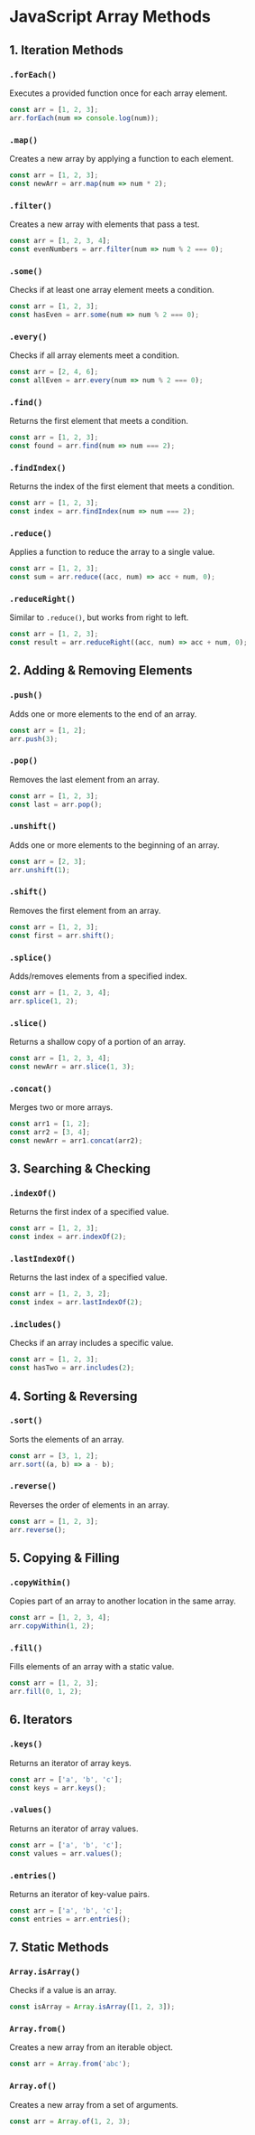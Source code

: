 # JavaScript Array Methods

## 1. Iteration Methods

### `.forEach()`
Executes a provided function once for each array element.
```javascript
const arr = [1, 2, 3];
arr.forEach(num => console.log(num));
```

### `.map()`
Creates a new array by applying a function to each element.
```javascript
const arr = [1, 2, 3];
const newArr = arr.map(num => num * 2);
```

### `.filter()`
Creates a new array with elements that pass a test.
```javascript
const arr = [1, 2, 3, 4];
const evenNumbers = arr.filter(num => num % 2 === 0);
```

### `.some()`
Checks if at least one array element meets a condition.
```javascript
const arr = [1, 2, 3];
const hasEven = arr.some(num => num % 2 === 0);
```

### `.every()`
Checks if all array elements meet a condition.
```javascript
const arr = [2, 4, 6];
const allEven = arr.every(num => num % 2 === 0);
```

### `.find()`
Returns the first element that meets a condition.
```javascript
const arr = [1, 2, 3];
const found = arr.find(num => num === 2);
```

### `.findIndex()`
Returns the index of the first element that meets a condition.
```javascript
const arr = [1, 2, 3];
const index = arr.findIndex(num => num === 2);
```

### `.reduce()`
Applies a function to reduce the array to a single value.
```javascript
const arr = [1, 2, 3];
const sum = arr.reduce((acc, num) => acc + num, 0);
```

### `.reduceRight()`
Similar to `.reduce()`, but works from right to left.
```javascript
const arr = [1, 2, 3];
const result = arr.reduceRight((acc, num) => acc + num, 0);
```

## 2. Adding & Removing Elements

### `.push()`
Adds one or more elements to the end of an array.
```javascript
const arr = [1, 2];
arr.push(3);
```

### `.pop()`
Removes the last element from an array.
```javascript
const arr = [1, 2, 3];
const last = arr.pop();
```

### `.unshift()`
Adds one or more elements to the beginning of an array.
```javascript
const arr = [2, 3];
arr.unshift(1);
```

### `.shift()`
Removes the first element from an array.
```javascript
const arr = [1, 2, 3];
const first = arr.shift();
```

### `.splice()`
Adds/removes elements from a specified index.
```javascript
const arr = [1, 2, 3, 4];
arr.splice(1, 2);
```

### `.slice()`
Returns a shallow copy of a portion of an array.
```javascript
const arr = [1, 2, 3, 4];
const newArr = arr.slice(1, 3);
```

### `.concat()`
Merges two or more arrays.
```javascript
const arr1 = [1, 2];
const arr2 = [3, 4];
const newArr = arr1.concat(arr2);
```

## 3. Searching & Checking

### `.indexOf()`
Returns the first index of a specified value.
```javascript
const arr = [1, 2, 3];
const index = arr.indexOf(2);
```

### `.lastIndexOf()`
Returns the last index of a specified value.
```javascript
const arr = [1, 2, 3, 2];
const index = arr.lastIndexOf(2);
```

### `.includes()`
Checks if an array includes a specific value.
```javascript
const arr = [1, 2, 3];
const hasTwo = arr.includes(2);
```

## 4. Sorting & Reversing

### `.sort()`
Sorts the elements of an array.
```javascript
const arr = [3, 1, 2];
arr.sort((a, b) => a - b);
```

### `.reverse()`
Reverses the order of elements in an array.
```javascript
const arr = [1, 2, 3];
arr.reverse();
```

## 5. Copying & Filling

### `.copyWithin()`
Copies part of an array to another location in the same array.
```javascript
const arr = [1, 2, 3, 4];
arr.copyWithin(1, 2);
```

### `.fill()`
Fills elements of an array with a static value.
```javascript
const arr = [1, 2, 3];
arr.fill(0, 1, 2);
```

## 6. Iterators

### `.keys()`
Returns an iterator of array keys.
```javascript
const arr = ['a', 'b', 'c'];
const keys = arr.keys();
```

### `.values()`
Returns an iterator of array values.
```javascript
const arr = ['a', 'b', 'c'];
const values = arr.values();
```

### `.entries()`
Returns an iterator of key-value pairs.
```javascript
const arr = ['a', 'b', 'c'];
const entries = arr.entries();
```

## 7. Static Methods

### `Array.isArray()`
Checks if a value is an array.
```javascript
const isArray = Array.isArray([1, 2, 3]);
```

### `Array.from()`
Creates a new array from an iterable object.
```javascript
const arr = Array.from('abc');
```

### `Array.of()`
Creates a new array from a set of arguments.
```javascript
const arr = Array.of(1, 2, 3);
```
